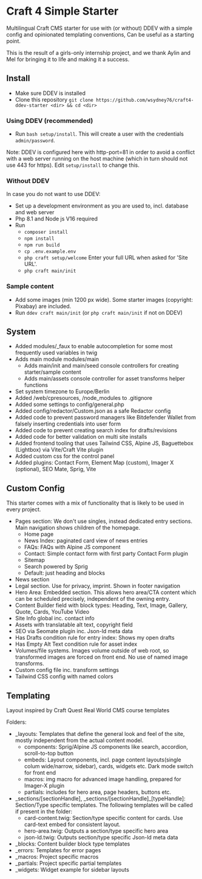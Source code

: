 # Craft 4 Simple Starter

Multilingual Craft CMS starter for use with (or without) DDEV with a simple config and opinionated templating conventions, Can be useful as a starting point.

This is the result of a girls-only internship project, and we thank Aylin and Mel for bringing it to life and making it a success.

## Install

* Make sure DDEV is installed
* Clone this repository `git clone https://github.com/wsydney76/craft4-ddev-starter <dir> && cd <dir>`

### Using DDEV (recommended)

* Run `bash setup/install`. This will create a user with the credentials `admin/password`.

Note: DDEV is configured here with http-port=81 in order to avoid a conflict with a web server running on the host machine (which in turn should not use 443 for https).
Edit `setup/install` to change this.

### Without DDEV

In case you do not want to use DDEV:

* Set up a development environment as you are used to, incl. database and web server
* Php 8.1 and Node js V16 required
* Run
  * `composer install`
  * `npm install`
  * `npm run build`
  * `cp .env.example.env`
  * `php craft setup/welcome` Enter your full URL when asked for 'Site URL'.
  * `php craft main/init`


### Sample content

* Add some images (min 1200 px wide). Some starter images (copyright: Pixabay) are included.
* Run `ddev craft main/init` (or `php craft main/init` if not on DDEV)

## System

* Added modules/_faux to enable autocompletion for some most frequently used variables in twig
* Adds main module modules/main
  * Adds main/init and main/seed console controllers for creating starter/sample content
  * Adds main/assets console controller for asset transforms helper functions
* Set system timezone to Europe/Berlin
* Added /web/cpresources, /node_modules to .gitignore
* Added some settings to config/general.php
* Added config/redactor/Custom.json as a safe Redactor config
* Added code to prevent password managers like Bitdefender Wallet from falsely inserting credentials into user form
* Added code to prevent creating search index for drafts/revisions
* Added code for better validation on multi site installs
* Added frontend tooling that uses Tailwind CSS, Alpine JS, Baguettebox (Lightbox) via Vite/Craft Vite plugin
* Added custom css for the control panel
* Added plugins: Contact Form, Element Map (custom), Imager X (optional), SEO Mate, Sprig, Vite

## Custom Config

This starter comes with a mix of functionality that is likely to be used in every project.

* Pages section: We don't use singles, instead dedicated entry sections. Main navigation shows children of the homepage.
  * Home page
  * News Index: paginated card view of news entries
  * FAQs: FAQs with Alpine JS component
  * Contact: Simple contact form with first party Contact Form plugin
  * Sitemap
  * Search powered by Sprig
  * Default: just heading and blocks
* News section
* Legal section. Use for privacy, imprint. Shown in footer navigation
* Hero Area: Embedded section. This allows hero area/CTA content which can be scheduled precisely, independent of the owning entry.
* Content Builder field with block types: Heading, Text, Image, Gallery, Quote, Cards, YouTube Video
* Site Info global inc. contact info
* Assets with translatable alt text, copyright field
* SEO via Seomate plugin inc. Json-ld meta data
* Has Drafts condition rule for entry index: Shows my open drafts
* Has Empty Alt Text condition rule for asset index
* Volumes/file systems. Images volume outside of web root, so transformed images are forced on front end. No use of named image transforms.
* Custom config file inc. transform settings
* Tailwind CSS config with named colors


## Templating
Layout inspired by Craft Quest Real World CMS course templates

Folders:

* _layouts: Templates that define the general look and feel of the site, mostly independent from the actual content model.
  * components: Sprig/Alpine JS components like search, accordion, scroll-to-top button
  * embeds: Layout components, incl. page content layouts(single colum wide/narrow, sidebar), cards, widgets etc. Dark mode switch for front end
  * macros: img macro for advanced image handling, prepared for Imager-X plugin
  * partials: includes for hero area, page headers, buttons etc.
* \_sections/[sectionHandle], \_sections/[sectionHandle]_[typeHandle]: Section/Type specific templates. The following templates will be called if present in the folder:
  * card-content.twig: Section/type specific content for cards. Use card-text embed for consistent layout.
  * hero-area.twig: Outputs a section/type specific hero area
  * json-ld.twig: Outputs section/type specific Json-ld meta data
* _blocks: Content builder block type templates
* _errors: Templates for error pages
* _macros: Project specific macros
* _partials: Project specific partial templates
* _widgets: Widget example for sidebar layouts

